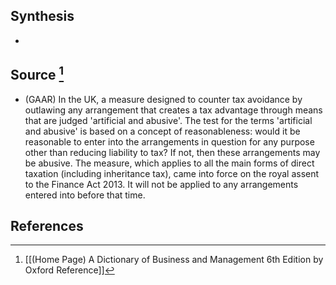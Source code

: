 ## Synthesis
- 
## Source [^1]
- (GAAR) In the UK, a measure designed to counter tax avoidance by outlawing any arrangement that creates a tax advantage through means that are judged 'artificial and abusive'. The test for the terms 'artificial and abusive' is based on a concept of reasonableness: would it be reasonable to enter into the arrangements in question for any purpose other than reducing liability to tax? If not, then these arrangements may be abusive. The measure, which applies to all the main forms of direct taxation (including inheritance tax), came into force on the royal assent to the Finance Act 2013. It will not be applied to any arrangements entered into before that time.
## References

[^1]: [[(Home Page) A Dictionary of Business and Management 6th Edition by Oxford Reference]]